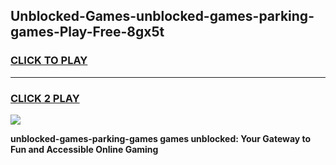
## Unblocked-Games-unblocked-games-parking-games-Play-Free-8gx5t
<h3>
<a href="https://premium76.site?title=unblocked-games-parking-games&ref=23A">CLICK TO PLAY</a></h3>
<hr>

<h3>
<a href="https://premium76.site?title=unblocked-games-parking-games&ref=23A">CLICK 2 PLAY</a>
  
</h3>

<a href="https://premium76.site?title=unblocked-games-parking-games&ref=23A"><img src="https://clearcache.store/games.png"></a>


**unblocked-games-parking-games games unblocked: Your Gateway to Fun and Accessible Online Gaming**
